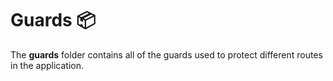 # Guards 📦

The **guards** folder contains all of the guards used to protect different routes in the application.